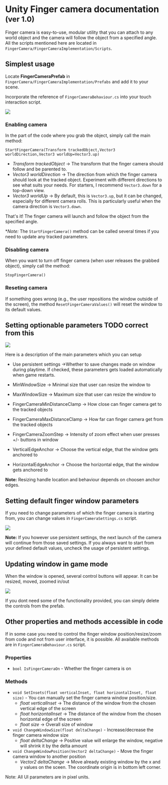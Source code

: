 # Unity Finger camera documentation <sub>(ver 1.0)</sub>

Finger camera is easy-to-use, modular utility that you can attach to any world object and the camera will follow the object from a specified angle. All the scripts mentioned here are located in `FingerCamera/FingerCameraImplementation/Scripts`.


## Simplest usage

Locate **FingerCameraPrefab** in `FingerCamera/FingerCameraImplementation/Prefabs` and add it to your scene.

Incorporate the reference of `FingerCameraBehaviour.cs` into your touch interaction script.

<img src="https://github.com/SitronX/UnityFingerCamera/assets/68167377/182ae5e6-d69e-4418-a9dc-43956c1d3847"/>

### Enabling camera

In the part of the code where you grab the object, simply call the main method:

`StartFingerCamera(Transform trackedObject,Vector3 worldDirection,Vector3 worldUp=Vector3.up)`
- *Transform trackedObject* -> The transform that the finger camera should follow and be parented to.
- *Vector3 worldDirection* -> The direction from which the finger camera should look at the tracked object. Experiment with different directions to see what suits your needs. For starters, I recommend `Vector3.down` for a top-down view.
- *Vector3 worldUp* -> By default, this is `Vector3.up`, but it can be changed, especially for different camera rolls. This is particularly useful when the camera direction is `Vector3.down`.

That's it! The finger camera will launch and follow the object from the specified angle.

**Note:* The `StartFingerCamera()` method can be called several times if you need to update any tracked parameters.

### Disabling camera
When you want to turn off finger camera (when user releases the grabbed object), simply call the method:

`StopFingerCamera()`

### Reseting camera

If something goes wrong (e.g., the user repositions the window outside of the screen), the method `ResetFingerCameraValues()` will reset the window to its default values.

## Setting optionable parameters TODO correct from this

<img src="https://github.com/SitronX/UnityFingerCamera/assets/68167377/a4510b9a-2810-474f-a37b-3a2f670f6e2f"/>

Here is a description of the main parameters which you can setup

- Use persistent settings ->Whether to save changes made on window during playtime. If checked, these parameters gets loaded automatically when game restarts. 

- MinWindowSize -> Minimal size that user can resize the window to

- MaxWindowSize -> Maximum size that user can resize the window to

- FingerCameraMinDistanceClamp -> How close can finger camera get to the tracked objects

- FingerCameraMaxDistanceClamp -> How far can finger camera get from the tracked objects

- FingerCameraZoomStep -> Intensity of zoom effect when user presses +/- buttons in window

- VerticalEdgeAnchor -> Choose the vertical edge, that the window gets anchored to

- HorizontalEdgeAnchor -> Choose the horizontal edge, that the window gets anchored to

**Note:** Resizing handle location and behaviour depends on choosen anchor edges.

## Setting default finger window parameters

If you need to change parameters of which the finger camera is starting from, you can change values in `FingerCameraSettings.cs` script. 

<img src="https://github.com/SitronX/UnityFingerCamera/assets/68167377/0557bc06-e55b-4f93-9b64-efc899732aeb"/>

**Note:** If you however use persistent settings, the next launch of the camera will continue from those saved settings. If you always want to start from your defined default values, uncheck the usage of persistent settings.

## Updating window in game mode

When the window is opened, several control buttons will appear. It can be resized, moved, zoomed in/out

<img src="https://github.com/SitronX/UnityFingerCamera/assets/68167377/01c2bfb9-e21c-47ee-9eb8-4ca8639424fb"/>

If you dont need some of the functionality provided, you can simply delete the controls from the prefab.

## Other properties and methods accessible in code

If in some case you need to control the finger window position/resize/zoom from code and not from user interface, it is possible. All available methods are in `FingerCameraBehaviour.cs` script.

### Properties
- `bool IsFingerCameraOn` - Whether the finger camera is on

### Methods
- `void SetInsets(float verticalInset, float horizontalInset, float size)` - You can manually set the finger camera window position/size.
    - *float verticalInset* -> The distance of the window from the chosen vertical edge of the screen
    - *float horizontalInset* -> The distance of the window from the chosen horizontal edge of the screen
    - *float size* -> Overall size of window
- `void ChangeWindowSize(float deltaChange)` - Increase/decrease the finger camera window size
    - *float deltaChange* -> Positive value will enlarge the window, negative will shrink it by the delta amount
- `void ChangeWindowPosition(Vector2 deltaChange)` - Move the finger camera window to another position 
    - *Vector2 deltaChange* -> Move already existing window by the x and y values on the sceen. The coordinate origin is in bottom left corner.

Note: All UI parameters are in pixel units.